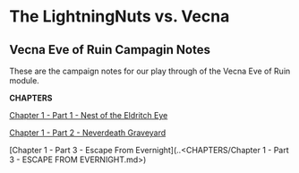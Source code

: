 # The LightningNuts vs. Vecna
## Vecna Eve of Ruin Campagin Notes

These are the campaign notes for our play through of the Vecna Eve of Ruin module.

**CHAPTERS**

[Chapter 1 - Part 1 - Nest of the Eldritch Eye](<./CHAPTERS/Chapter 1 - Part 1 - NEST OF THE ELDRITCH EYE.md>)

[Chapter 1 - Part 2 - Neverdeath Graveyard](<./CHAPTERS/Chapter 1 - Part 2 - NEVERDEATH GRAVEYARD.md>)

[Chapter 1 - Part 3 - Escape From Evernight](..<CHAPTERS/Chapter 1 - Part 3 - ESCAPE FROM EVERNIGHT.md>)

